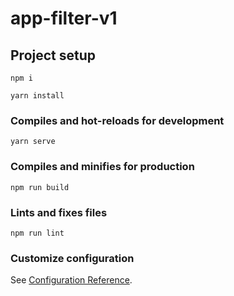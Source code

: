 # app-filter-v1

## Project setup
```
npm i
```

```
yarn install
```

### Compiles and hot-reloads for development
```
yarn serve
```

### Compiles and minifies for production
```
npm run build
```

### Lints and fixes files
```
npm run lint
```

### Customize configuration
See [Configuration Reference](https://cli.vuejs.org/config/).
